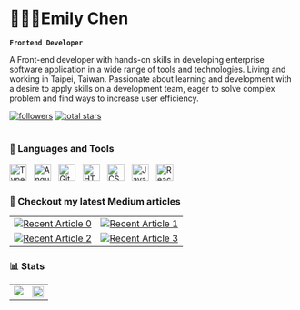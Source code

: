 # 👩🏼‍💻Emily Chen

**`Frontend Developer`**

A Front-end developer with hands-on skills in developing enterprise software application in a wide range of tools and technologies. Living and working in Taipei, Taiwan. Passionate about learning and development with a desire to apply skills on a development team, eager to solve complex problem and find ways to increase user efficiency.

   <p align="left">
      <a href="https://github.com/yenjungchen80108?tab=followers">
         <img alt="followers" title="Follow me on Github" src="https://custom-icon-badges.demolab.com/github/followers/yenjungchen80108?color=236ad3&labelColor=1155ba&style=for-the-badge&logo=person-add&label=Follow&logoColor=white"/></a>
      <a href="https://github.com/yenjungchen80108?tab=repositories&sort=stargazers">
         <img alt="total stars" title="Total stars on GitHub" src="https://custom-icon-badges.demolab.com/github/stars/yenjungchen80108?color=55960c&style=for-the-badge&labelColor=488207&logo=star"/></a>
   </p>

#

### 🧰 Languages and Tools
<img align="left" alt="TypeScript" width="30px" style="padding-right:10px;" src="https://cdn.jsdelivr.net/gh/devicons/devicon/icons/typescript/typescript-plain.svg" />
<img align="left" alt="Angular" width="30px" style="padding-right:10px;" src="https://cdn.jsdelivr.net/gh/devicons/devicon/icons/angularjs/angularjs-plain.svg" />
<img align="left" alt="Git" width="30px" style="padding-right:10px;" src="https://cdn.jsdelivr.net/gh/devicons/devicon/icons/git/git-original.svg" />
<img align="left" alt="HTML" width="30px" style="padding-right:10px;" src="https://cdn.jsdelivr.net/gh/devicons/devicon/icons/html5/html5-plain.svg" />
<img align="left" alt="CSS" width="30px" style="padding-right:10px;" src="https://cdn.jsdelivr.net/gh/devicons/devicon/icons/css3/css3-plain.svg" />
<img align="left" alt="JavaScript" width="30px" style="padding-right:10px;" src="https://cdn.jsdelivr.net/gh/devicons/devicon/icons/javascript/javascript-plain.svg" />
<img align="left" alt="React" width="30px" style="padding-right:10px;" src="https://cdn.jsdelivr.net/gh/devicons/devicon/icons/react/react-original.svg" />
<br />

#

### :bookmark_tabs: Checkout my latest Medium articles

<table>
  <tr>
    <td valign="center">
      <a target="_blank" href="https://github-readme-medium-recent-article.vercel.app/medium/@emily80108/0">
        <img src="https://github-readme-medium-recent-article.vercel.app/medium/@emily80108/0" alt="Recent Article 0">
      </a>
    </td>
    <td valign="center">
      <a target="_blank" href="https://github-readme-medium-recent-article.vercel.app/medium/@emily80108/1">
        <img src="https://github-readme-medium-recent-article.vercel.app/medium/@emily80108/1" alt="Recent Article 1">
      </a>
    </td>
   </tr>
   <tr>
    <td valign="center">
      <a target="_blank" href="https://github-readme-medium-recent-article.vercel.app/medium/@emily80108/2">
        <img src="https://github-readme-medium-recent-article.vercel.app/medium/@emily80108/2" alt="Recent Article 2">
      </a>
    </td>
    <td valign="center">
      <a target="_blank" href="https://github-readme-medium-recent-article.vercel.app/medium/@emily80108/3">
        <img src="https://github-readme-medium-recent-article.vercel.app/medium/@emily80108/3" alt="Recent Article 3">
      </a>
    </td>
  </tr>
</table>

### 📊 Stats
<table>
  <tr>
    <td valign="top"><img align=center src="https://github-readme-stats.vercel.app/api?username=yenjungchen80108&show_icons=true&theme=gruvbox"/></td>
    <td valign="top"><img align=center height="100%" src="https://github-readme-stats.vercel.app/api/top-langs/?username=yenjungchen80108&layout=compact&show_icons=true&theme=gruvbox"/></td>
  </tr>
</table>

<!-- ![GitHub Streak](https://streak-stats.demolab.com?user=yenjungchen80108&theme=gruvbox&border_radius=4.5) -->

#
